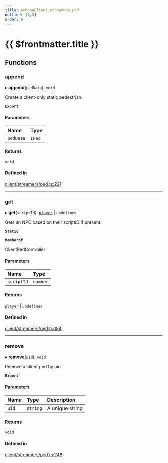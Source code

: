 ```yaml
---
title: AthenaClient.streamers.ped
outline: [1,3]
order: 0
---
```


# {{ $frontmatter.title }}


## Functions

### append

▸ **append**(`pedData`): `void`

Create a client-only static pedestrian.

**`Export`**

#### Parameters

| Name | Type |
| :------ | :------ |
| `pedData` | `IPed` |

#### Returns

`void`

#### Defined in

[client/streamers/ped.ts:221](https://github.com/Stuyk/altv-athena/blob/9c488f0/src/core/client/streamers/ped.ts#L221)

___

### get

▸ **get**(`scriptId`): [`player`](server_config.md#player) \| `undefined`

Gets an NPC based on their scriptID if present.

**`Static`**

**`Memberof`**

ClientPedController

#### Parameters

| Name | Type |
| :------ | :------ |
| `scriptId` | `number` |

#### Returns

[`player`](server_config.md#player) \| `undefined`

#### Defined in

[client/streamers/ped.ts:184](https://github.com/Stuyk/altv-athena/blob/9c488f0/src/core/client/streamers/ped.ts#L184)

___

### remove

▸ **remove**(`uid`): `void`

Remove a client ped by uid

**`Export`**

#### Parameters

| Name | Type | Description |
| :------ | :------ | :------ |
| `uid` | `string` | A unique string |

#### Returns

`void`

#### Defined in

[client/streamers/ped.ts:248](https://github.com/Stuyk/altv-athena/blob/9c488f0/src/core/client/streamers/ped.ts#L248)
